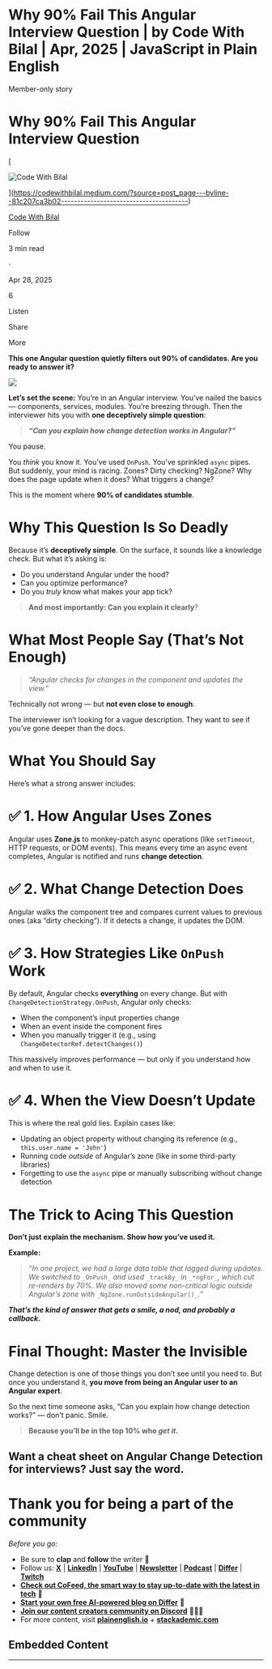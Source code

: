 # Why 90% Fail This Angular Interview Question | by Code With Bilal | Apr, 2025 | JavaScript in Plain English

Member-only story

# Why 90% Fail This Angular Interview Question

[

![Code With Bilal](https://miro.medium.com/v2/resize:fill:64:64/1*H5lmtnlZ21fTbqegjbADBg.jpeg)





](https://codewithbilal.medium.com/?source=post_page---byline--81c207ca3b02---------------------------------------)

[Code With Bilal](https://codewithbilal.medium.com/?source=post_page---byline--81c207ca3b02---------------------------------------)

Follow

3 min read

·

Apr 28, 2025

6

Listen

Share

More

**This one Angular question quietly filters out 90% of candidates. Are you ready to answer it?**

![](https://miro.medium.com/v2/resize:fit:875/1*NY-c_wIsTgjO7j537uMtfQ.png)

**Let’s set the scene:** You’re in an Angular interview. You’ve nailed the basics — components, services, modules. You’re breezing through. Then the interviewer hits you with **one deceptively simple question**:

> **_“Can you explain how change detection works in Angular?”_**

You pause.

You _think_ you know it. You’ve used `OnPush`. You’ve sprinkled `async` pipes. But suddenly, your mind is racing. Zones? Dirty checking? NgZone? Why does the page update when it does? What triggers a change?

This is the moment where **90% of candidates stumble**.

# Why This Question Is So Deadly

Because it’s **deceptively simple**. On the surface, it sounds like a knowledge check. But what it’s asking is:

-   Do you understand Angular under the hood?
-   Can you optimize performance?
-   Do you _truly_ know what makes your app tick?

> **And most importantly: Can you explain it clearly**?

# What Most People Say (That’s Not Enough)

> _“Angular checks for changes in the component and updates the view.”_

Technically not wrong — but **not even close to enough**.

The interviewer isn’t looking for a vague description. They want to see if you’ve gone deeper than the docs.

# What You Should Say

Here’s what a strong answer includes:

# ✅ 1. How Angular Uses Zones

Angular uses **Zone.js** to monkey-patch async operations (like `setTimeout`, HTTP requests, or DOM events). This means every time an async event completes, Angular is notified and runs **change detection**.

# ✅ 2. What Change Detection Does

Angular walks the component tree and compares current values to previous ones (aka “dirty checking”). If it detects a change, it updates the DOM.

# ✅ 3. How Strategies Like `OnPush` Work

By default, Angular checks **everything** on every change. But with `ChangeDetectionStrategy.OnPush`, Angular only checks:

-   When the component’s input properties change
-   When an event inside the component fires
-   When you manually trigger it (e.g., using `ChangeDetectorRef.detectChanges()`)

This massively improves performance — but only if you understand how and when to use it.

# ✅ 4. When the View Doesn’t Update

This is where the real gold lies. Explain cases like:

-   Updating an object property without changing its reference (e.g., `this.user.name = 'John'`)
-   Running code _outside_ of Angular’s zone (like in some third-party libraries)
-   Forgetting to use the `async` pipe or manually subscribing without change detection

# The Trick to Acing This Question

**Don’t just explain the mechanism. Show how you’ve used it.**

**Example:**

> _“In one project, we had a large data table that lagged during updates. We switched to_ `_OnPush_` _and used_ `_trackBy_` _in_ `_*ngFor_`_, which cut re-renders by 70%. We also moved some non-critical logic outside Angular’s zone with_ `_NgZone.runOutsideAngular()_`_.”_

**_That’s the kind of answer that gets a smile, a nod, and probably a callback._**

# Final Thought: Master the Invisible

Change detection is one of those things you don’t see until you need to. But once you understand it, **you move from being an Angular user to an Angular expert**.

So the next time someone asks, “Can you explain how change detection works?” — don’t panic. Smile.

> **Because you’ll be in the top 10% who _get it_.**

## Want a cheat sheet on Angular Change Detection for interviews? Just say the word.

# Thank you for being a part of the community

_Before you go:_

-   Be sure to **clap** and **follow** the writer ️👏**️️**
-   Follow us: [**X**](https://x.com/inPlainEngHQ) | [**LinkedIn**](https://www.linkedin.com/company/inplainenglish/) | [**YouTube**](https://www.youtube.com/@InPlainEnglish) | [**Newsletter**](https://newsletter.plainenglish.io/) | [**Podcast**](https://open.spotify.com/show/7qxylRWKhvZwMz2WuEoua0) | [**Differ**](https://differ.blog/inplainenglish) | [**Twitch**](https://twitch.tv/inplainenglish)
-   [**Check out CoFeed, the smart way to stay up-to-date with the latest in tech**](https://cofeed.app/) **🧪**
-   [**Start your own free AI-powered blog on Differ**](https://differ.blog/) 🚀
-   [**Join our content creators community on Discord**](https://discord.gg/in-plain-english-709094664682340443) 🧑🏻‍💻
-   For more content, visit [**plainenglish.io**](https://plainenglish.io/) + [**stackademic.com**](https://stackademic.com/)

## Embedded Content

---